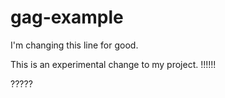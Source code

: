 # gag-example

I'm changing this line for good.

This is an experimental change to my project.
!!!!!!

?????


